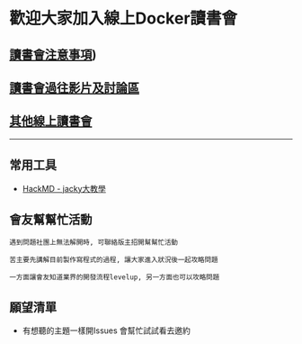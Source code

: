 # 歡迎大家加入線上Docker讀書會

## [讀書會注意事項](https://github.com/onlinereadbook/bookdocker/tree/master/讀書會注意事項/README.md))

## [讀書會過往影片及討論區](https://github.com/onlinereadbook/bookdocker/tree/master/讀書會過往影片及討論區/README.md)

## [其他線上讀書會](https://github.com/onlinereadbook/bookdocker/tree/master/其他線上讀書會/README.md)

---

## 常用工具

- [HackMD - jacky大教學](https://www.youtube.com/watch?v=8maKJ6CJ9no)

## 會友幫幫忙活動

```
遇到問題社團上無法解開時, 可聯絡版主招開幫幫忙活動

苦主要先講解目前製作寫程式的過程, 讓大家進入狀況後一起攻略問題

一方面讓會友知道業界的開發流程levelup, 另一方面也可以攻略問題
```

## 願望清單

- 有想聽的主題一樣開Issues 會幫忙試試看去邀約
